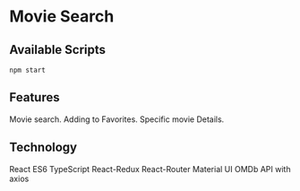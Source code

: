 # Movie Search

## Available Scripts
`npm start`

## Features
Movie search.
Adding to Favorites.
Specific movie Details.

## Technology
React ES6 TypeScript
React-Redux
React-Router
Material UI
OMDb API with axios

